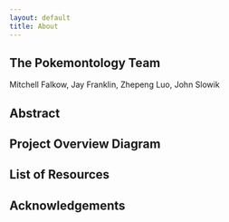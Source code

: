 ```yaml
---
layout: default
title: About
---
```


## The Pokemontology Team
Mitchell Falkow, Jay Franklin, Zhepeng Luo, John Slowik

## Abstract

## Project Overview Diagram

## List of Resources

## Acknowledgements
